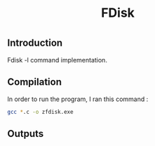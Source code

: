 <h1 align = "center"> FDisk <h1/>

## Introduction
Fdisk -l command implementation.

## Compilation
In order to run the program, I ran this command : <br>
```bash
gcc *.c -o zfdisk.exe
```

## Outputs
